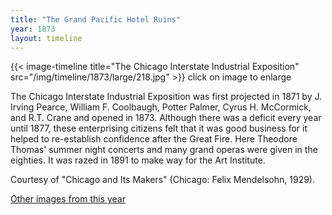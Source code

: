 ```yaml
---
title: "The Grand Pacific Hotel Ruins"
year: 1873
layout: timeline
---
```


{{< image-timeline title="The Chicago Interstate Industrial Exposition" src="/img/timeline/1873/large/218.jpg" >}}
click on image to enlarge

The Chicago Interstate Industrial Exposition was first projected in 1871 by J. Irving Pearce, William F. Coolbaugh, Potter Palmer, Cyrus H. McCormick, and R.T. Crane and opened in 1873. Although there was a deficit every year until 1877, these enterprising citizens felt that it was good business for it helped to re-establish confidence after the Great Fire. Here Theodore Thomas' summer night concerts and many grand operas were given in the eighties. It was razed in 1891 to make way for the Art Institute.

Courtesy of "Chicago and Its Makers" (Chicago: Felix Mendelsohn, 1929).

[Other images from this year](/historical/timeline/1873)
